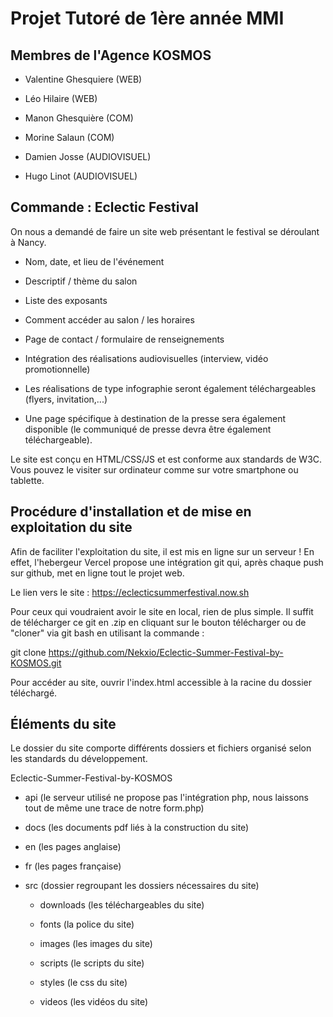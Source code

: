 # Projet Tutoré de 1ère année MMI

## Membres de l'Agence KOSMOS

- Valentine Ghesquiere (WEB)

- Léo Hilaire (WEB)

- Manon Ghesquière (COM)

- Morine Salaun (COM)

- Damien Josse (AUDIOVISUEL)

- Hugo Linot (AUDIOVISUEL)

## Commande : Eclectic Festival

On nous a demandé de faire un site web présentant le festival se déroulant à Nancy.

- Nom, date, et lieu de l'événement

- Descriptif / thème du salon

- Liste des exposants

- Comment accéder au salon / les horaires

- Page de contact / formulaire de renseignements

- Intégration des réalisations audiovisuelles (interview, vidéo promotionnelle)

- Les réalisations de type infographie seront également téléchargeables (flyers, invitation,...)

- Une page spécifique à destination de la presse sera également disponible (le communiqué de presse devra être également téléchargeable).

Le site est conçu en HTML/CSS/JS et est conforme aux standards de W3C. Vous pouvez le visiter sur ordinateur comme sur votre smartphone ou tablette.

## Procédure d'installation et de mise en exploitation du site

Afin de faciliter l'exploitation du site, il est mis en ligne sur un serveur !
En effet, l'hebergeur Vercel propose une intégration git qui, après chaque push sur github, met en ligne tout le projet web.

Le lien vers le site : https://eclecticsummerfestival.now.sh

Pour ceux qui voudraient avoir le site en local, rien de plus simple. Il suffit de télécharger ce git en .zip en cliquant sur le bouton télécharger ou de "cloner" via git bash en utilisant la commande :

git clone https://github.com/Nekxio/Eclectic-Summer-Festival-by-KOSMOS.git

Pour accéder au site, ouvrir l'index.html accessible à la racine du dossier téléchargé.

## Éléments du site

Le dossier du site comporte différents dossiers et fichiers organisé selon les standards du développement.

Eclectic-Summer-Festival-by-KOSMOS
 - api (le serveur utilisé ne propose pas l'intégration php, nous laissons tout de même une trace de notre form.php)
 
 - docs (les documents pdf liés à la construction du site)
 
 - en (les pages anglaise)
 
 - fr (les pages française)
 
 - src (dossier regroupant les dossiers nécessaires du site)
 
   - downloads (les téléchargeables du site)
   
   - fonts (la police du site)
   
   - images (les images du site)
   
   - scripts (le scripts du site)
   
   - styles (le css du site)
   
   - videos (les vidéos du site)
